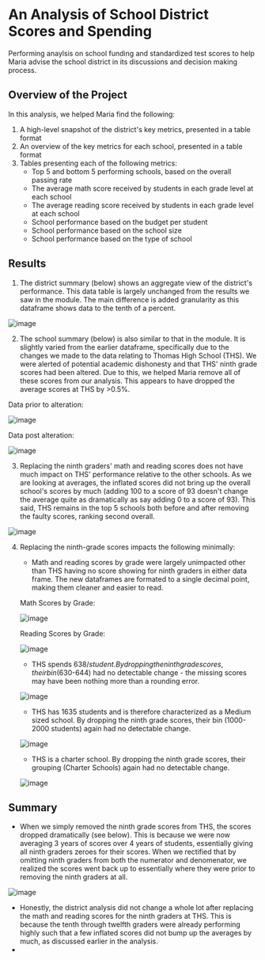 # An Analysis of School District Scores and Spending
Performing anaylsis on school funding and standardized test scores to help Maria advise the school district in its discussions and decision making process.

## Overview of the Project
In this analysis, we helped Maria find the following:
1. A high-level snapshot of the district's key metrics, presented in a table format
2. An overview of the key metrics for each school, presented in a table format
3. Tables presenting each of the following metrics:
    - Top 5 and bottom 5 performing schools, based on the overall passing rate
    - The average math score received by students in each grade level at each school
    - The average reading score received by students in each grade level at each school
    - School performance based on the budget per student
    - School performance based on the school size 
    - School performance based on the type of school

## Results
1. The district summary (below) shows an aggregate view of the district's performance. This data table is largely unchanged from the results we saw in the module. The main difference is added granularity as this dataframe shows data to the tenth of a percent. 

![image](https://user-images.githubusercontent.com/92613639/142089386-c04256a9-be52-4e56-8942-ba02b9a5910e.png)

2. The school summary (below) is also similar to that in the module. It is slightly varied from the earlier dataframe, specifically due to the changes we made to the data relating to Thomas High School (THS). We were alerted of potential academic dishonesty and that THS' ninth grade scores had been altered. Due to this, we helped Maria remove all of these scores from our analysis. This appears to have dropped the average scores at THS by >0.5%.

Data prior to alteration:

![image](https://user-images.githubusercontent.com/92613639/142090475-4ab3076e-b199-437e-8351-50e95590617c.png)

Data post alteration:

![image](https://user-images.githubusercontent.com/92613639/142089726-413377b9-98af-4eb7-a104-a3239b4302dc.png)

3. Replacing the ninth graders' math and reading scores does not have much impact on THS' performance relative to the other schools. As we are looking at averages, the inflated scores did not bring up the overall school's scores by much (adding 100 to a score of 93 doesn't change the average quite as dramatically as say adding 0 to a score of 93). This said, THS remains in the top 5 schools both before and after removing the faulty scores, ranking second overall.

![image](https://user-images.githubusercontent.com/92613639/142091178-a5bc3632-c3f4-4eb6-ae4d-4ba20146b0c8.png)

4. Replacing the ninth-grade scores impacts the following minimally:
    - Math and reading scores by grade were largely unimpacted other than THS having no score showing for ninth graders in either data frame. The new dataframes are formated to a single decimal point, making them cleaner and easier to read.
    
    Math Scores by Grade:
    
    ![image](https://user-images.githubusercontent.com/92613639/142091560-9f55af6b-1700-4a72-8032-7f782663bc44.png)
    
    Reading Scores by Grade:
    
    ![image](https://user-images.githubusercontent.com/92613639/142091648-797f38d1-02e8-4b53-b267-b5b643362a8e.png)

    - THS spends $638/student. By dropping the ninth grade scores, their bin ($630-644) had no detectable change - the missing scores may have been nothing more than a rounding error.
    
    ![image](https://user-images.githubusercontent.com/92613639/142091906-dec43415-0da6-4e36-8c3d-6299356d9173.png)

    - THS has 1635 students and is therefore characterized as a Medium sized school. By dropping the ninth grade scores, their bin (1000-2000 students) again had no detectable change.
    
    ![image](https://user-images.githubusercontent.com/92613639/142092145-50e9f931-56b2-418b-9616-aa26e77a0c7e.png)

    - THS is a charter school. By dropping the ninth grade scores, their grouping (Charter Schools) again had no detectable change.
    
    ![image](https://user-images.githubusercontent.com/92613639/142092279-7015d68e-865e-4ad4-aa27-471890d7a010.png)

## Summary
- When we simply removed the ninth grade scores from THS, the scores dropped dramatically (see below). This is because we were now averaging 3 years of scores over 4 years of students, essentially giving all ninth graders zeroes for their scores. When we rectified that by omitting ninth graders from both the numerator and denomenator, we realized the scores went back up to essentially where they were prior to removing the ninth graders at all.

![image](https://user-images.githubusercontent.com/92613639/142093555-eeecf8f5-d3f7-45fa-bad7-c31877b838bf.png)

- Honestly, the district analysis did not change a whole lot after replacing the math and reading scores for the ninth graders at THS. This is because the tenth through twelfth graders were already performing highly such that a few inflated scores did not bump up the averages by much, as discussed earlier in the analysis. 
- 
